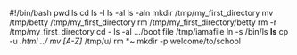#!/bin/bash
pwd ls cd ls -l ls -al ls -aln mkdir /tmp/my_first_directory mv /tmp/betty /tmp/my_first_directory rm /tmp/my_first_directory/betty rm -r /tmp/my_first_directory cd - ls -al .../boot file /tmp/iamafile ln -s /bin/ls __ls__ cp -u *.html ../ mv [A-Z]* /tmp/u/ rm *~ mkdir -p welcome/to/school


